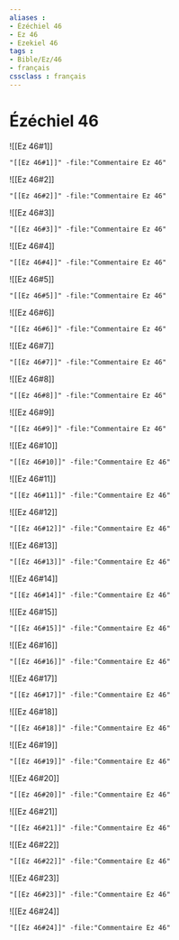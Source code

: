 ```yaml
---
aliases : 
- Ézéchiel 46
- Ez 46
- Ezekiel 46
tags : 
- Bible/Ez/46
- français
cssclass : français
---
```


# Ézéchiel 46

![[Ez 46#1]]

```query
"[[Ez 46#1]]" -file:"Commentaire Ez 46"
```

![[Ez 46#2]]

```query
"[[Ez 46#2]]" -file:"Commentaire Ez 46"
```

![[Ez 46#3]]

```query
"[[Ez 46#3]]" -file:"Commentaire Ez 46"
```

![[Ez 46#4]]

```query
"[[Ez 46#4]]" -file:"Commentaire Ez 46"
```

![[Ez 46#5]]

```query
"[[Ez 46#5]]" -file:"Commentaire Ez 46"
```

![[Ez 46#6]]

```query
"[[Ez 46#6]]" -file:"Commentaire Ez 46"
```

![[Ez 46#7]]

```query
"[[Ez 46#7]]" -file:"Commentaire Ez 46"
```

![[Ez 46#8]]

```query
"[[Ez 46#8]]" -file:"Commentaire Ez 46"
```

![[Ez 46#9]]

```query
"[[Ez 46#9]]" -file:"Commentaire Ez 46"
```

![[Ez 46#10]]

```query
"[[Ez 46#10]]" -file:"Commentaire Ez 46"
```

![[Ez 46#11]]

```query
"[[Ez 46#11]]" -file:"Commentaire Ez 46"
```

![[Ez 46#12]]

```query
"[[Ez 46#12]]" -file:"Commentaire Ez 46"
```

![[Ez 46#13]]

```query
"[[Ez 46#13]]" -file:"Commentaire Ez 46"
```

![[Ez 46#14]]

```query
"[[Ez 46#14]]" -file:"Commentaire Ez 46"
```

![[Ez 46#15]]

```query
"[[Ez 46#15]]" -file:"Commentaire Ez 46"
```

![[Ez 46#16]]

```query
"[[Ez 46#16]]" -file:"Commentaire Ez 46"
```

![[Ez 46#17]]

```query
"[[Ez 46#17]]" -file:"Commentaire Ez 46"
```

![[Ez 46#18]]

```query
"[[Ez 46#18]]" -file:"Commentaire Ez 46"
```

![[Ez 46#19]]

```query
"[[Ez 46#19]]" -file:"Commentaire Ez 46"
```

![[Ez 46#20]]

```query
"[[Ez 46#20]]" -file:"Commentaire Ez 46"
```

![[Ez 46#21]]

```query
"[[Ez 46#21]]" -file:"Commentaire Ez 46"
```

![[Ez 46#22]]

```query
"[[Ez 46#22]]" -file:"Commentaire Ez 46"
```

![[Ez 46#23]]

```query
"[[Ez 46#23]]" -file:"Commentaire Ez 46"
```

![[Ez 46#24]]

```query
"[[Ez 46#24]]" -file:"Commentaire Ez 46"
```

